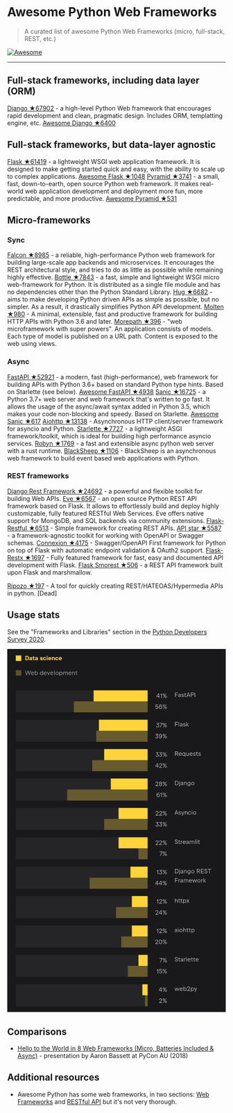 # Awesome Python Web Frameworks


> A curated list of awesome Python Web Frameworks (micro, full-stack, REST, etc.)


[![Awesome](https://awesome.re/badge.svg)](https://awesome.re)

---

## Full-stack frameworks, including data layer (ORM)


[Django ★67902](https://github.com/django/django) - a high-level Python Web framework that encourages rapid development and clean, pragmatic design. Includes ORM, templatting engine, etc.
  [Awesome Django ★6400](https://github.com/wsvincent/awesome-django)


## Full-stack frameworks, but data-layer agnostic

[Flask ★61419](https://github.com/pallets/flask) - a lightweight WSGI web application framework. It is designed to make getting started quick and easy, with the ability to scale up to complex applications.
  [Awesome Flask ★1048](https://github.com/mjhea0/awesome-flask)
[Pyramid ★3741](https://github.com/Pylons/pyramid) - a small, fast, down-to-earth, open source Python web framework. It makes real-world web application development and deployment more fun, more predictable, and more productive.
  [Awesome Pyramid ★531](https://github.com/uralbash/awesome-pyramid)


## Micro-frameworks

### Sync

[Falcon ★8985](https://github.com/falconry/falcon) - a reliable, high-performance Python web framework for building large-scale app backends and microservices. It encourages the REST architectural style, and tries to do as little as possible while remaining highly effective.
[Bottle ★7843](https://github.com/bottlepy/bottle) - a fast, simple and lightweight WSGI micro web-framework for Python. It is distributed as a single file module and has no dependencies other than the Python Standard Library.
[Hug ★6682](https://github.com/hugapi/hug) - aims to make developing Python driven APIs as simple as possible, but no simpler. As a result, it drastically simplifies Python API development.
[Molten ★980](https://github.com/Bogdanp/molten) - A minimal, extensible, fast and productive framework for building HTTP APIs with Python 3.6 and later.
[Morepath ★396](https://github.com/morepath/morepath) - "web microframework with super powers". An application consists of models. Each type of model is published on a URL path. Content is exposed to the web using views.


### Async

[FastAPI ★52921](https://github.com/tiangolo/fastapi) - a modern, fast (high-performance), web framework for building APIs with Python 3.6+ based on standard Python type hints. Based on Starlette (see below).
  [Awesome FastAPI ★4938](https://github.com/mjhea0/awesome-fastapi)
[Sanic ★16725](https://github.com/sanic-org/sanic) - a Python 3.7+ web server and web framework that's written to go fast. It allows the usage of the async/await syntax added in Python 3.5, which makes your code non-blocking and speedy. Based on Starlette.
  [Awesome Sanic ★617](https://github.com/mekicha/awesome-sanic)
[Aiohttp ★13138](https://github.com/aio-libs/aiohttp) - Asynchronous HTTP client/server framework for asyncio and Python.
[Starlette ★7727](https://github.com/encode/starlette) - a lightweight ASGI framework/toolkit, which is ideal for building high performance asyncio services.
[Robyn ★1769](https://github.com/sansyrox/robyn) - a fast and extensible async python web server with a rust runtime.
[BlackSheep ★1106](https://github.com/Neoteroi/BlackSheep) - BlackSheep is an asynchronous web framework to build event based web applications with Python.


### REST frameworks

[Django Rest Framework ★24692](https://github.com/encode/django-rest-framework) - a powerful and flexible toolkit for building Web APIs.
[Eve ★6567](https://github.com/pyeve/eve) - an open source Python REST API framework based on Flask. It allows to effortlessly build and deploy highly customizable, fully featured RESTful Web Services. Eve offers native support for MongoDB, and SQL backends via community extensions.
[Flask-Restful ★6513](https://github.com/flask-restful/flask-restful) - Simple framework for creating REST APIs.
[API star ★5587](https://github.com/encode/apistar) - a framework-agnostic toolkit for working with OpenAPI or Swagger schemas.
[Connexion ★4175](https://github.com/zalando/connexion) - Swagger/OpenAPI First framework for Python on top of Flask with automatic endpoint validation & OAuth2 support.
[Flask-Restx ★1697](https://github.com/python-restx/flask-restx) - Fully featured framework for fast, easy and documented API development with Flask.
[Flask Smorest ★506](https://github.com/marshmallow-code/flask-smorest) - a REST API framework built upon Flask and marshmallow.

[Ripozo ★197](https://github.com/vertical-knowledge/ripozo) -  A tool for quickly creating REST/HATEOAS/Hypermedia APIs in python. [Dead]


## Usage stats

See the "Frameworks and Libraries" section in the [Python Developers Survey 2020](https://www.jetbrains.com/lp/python-developers-survey-2020/).


![Stats](https://raw.githubusercontent.com/sfermigier/awesome-python-web-frameworks/main/python-web-frameworks-usage.png)


## Comparisons

- [Hello to the World in 8 Web Frameworks (Micro, Batteries Included & Async)](https://noti.st/aaronbassett/lK9Ah7/hello-to-the-world-in-8-web-frameworks-micro-batteries-included-async) - presentation by Aaron Bassett at PyCon AU (2018)


## Additional resources

- Awesome Python has some web frameworks, in two sections: [Web Frameworks](https://github.com/vinta/awesome-python#web-frameworks) and [RESTful API](https://github.com/vinta/awesome-python#restful-api) but it's not very thorough.

